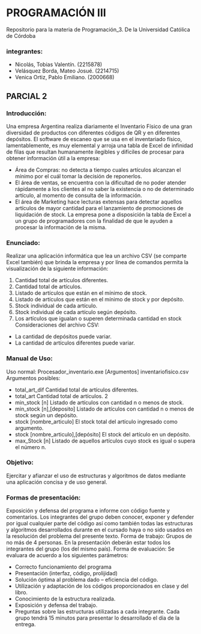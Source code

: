 # PROGRAMACIÓN III
Repositorio para la materia de Programación_3. De la Universidad Católica de Córdoba

### integrantes:
+ Nicolás, Tobias Valentín. (2215878)
+ Velásquez Borda, Mateo Josué. (2214715)
+ Venica Ortiz, Pablo Emiliano. (2000668)

## PARCIAL 2
### Introducción:
Una empresa Argentina realiza diariamente el Inventario Físico de una gran diversidad de productos con
diferentes códigos de QR y en diferentes depósitos. El software de escaneo que se usa en el inventariado físico,
lamentablemente, es muy elemental y arroja una tabla de Excel de infinidad de filas que resultan humanamente
ilegibles y difíciles de procesar para obtener información útil a la empresa:
* Área de Compras: no detecta a tiempo cuales artículos alcanzan el mínimo por el cuál tomar la decisión de
reponerlos.
* El área de ventas, se encuentra con la dificultad de no poder atender rápidamente a los clientes al no saber
la existencia o no de determinado artículo, al momento de consulta de la información.
* El área de Marketing hace lecturas extensas para detectar aquellos artículos de mayor cantidad para el
lanzamiento de promociones de liquidación de stock.
La empresa pone a disposición la tabla de Excel a un grupo de programadores con la finalidad de que le
ayuden a procesar la información de la misma.

### Enunciado: 
Realizar una aplicación informática que lea un archivo CSV (se comparte Excel también) que brinda la
empresa y por línea de comandos permita la visualización de la siguiente información:
1. Cantidad total de artículos diferentes.
2. Cantidad total de artículos.
3. Listado de artículos que están en el mínimo de stock.
4. Listado de artículos que están en el mínimo de stock y por depósito.
5. Stock individual de cada artículo.
6. Stock individual de cada artículo según depósito.
7. Los artículos que igualan o superen determinada cantidad en stock
Consideraciones del archivo CSV:
* La cantidad de depósitos puede variar.
* La cantidad de artículos diferentes puede variar.

### Manual de Uso:

Uso normal:
Procesador_inventario.exe [Argumentos] inventariofisico.csv
Argumentos posibles:
- total_art_dif Cantidad total de artículos diferentes.
- total_art Cantidad total de artículos.
2
- min_stock [n] Listado de artículos con cantidad n o menos de stock.
- min_stock [n],[deposito] Listado de artículos con cantidad n o menos de stock según un depósito.
- stock [nombre_articulo] El stock total del artículo ingresado como argumento.
- stock [nombre_articulo],[depósito] El stock del artículo en un depósito.
- max_Stock [n] Listado de aquellos artículos cuyo stock es igual o supera el número n.

### Objetivo: 
Ejercitar y afianzar el uso de estructuras y algoritmos de datos mediante una aplicación concisa y de uso
general.

### Formas de presentación: 
Exposición y defensa del programa e informe con código fuente y comentarios. Los
integrantes del grupo deben conocer, exponer y defender por igual cualquier parte del
código así como también todas las estructuras y algoritmos desarrollados durante en el
cursado haya o no sido usados en la resolución del problema del presente texto. Forma de
trabajo: Grupos de no más de 4 personas. En la presentación deberán estar todos los
integrantes del grupo (los del mismo país).
Forma de evaluación: Se evaluara de acuerdo a los siguientes parámetros:
- Correcto funcionamiento del programa
- Presentación (interfaz, código, prolijidad)
- Solución óptima al problema dado – eficiencia del código.
- Utilización y adaptación de los códigos proporcionados en clase y del libro.
- Conocimiento de la estructura realizada.
- Exposición y defensa del trabajo.
- Preguntas sobre las estructuras utilizadas a cada integrante.
Cada grupo tendrá 15 minutos para presentar lo desarrollado el día de la entrega.